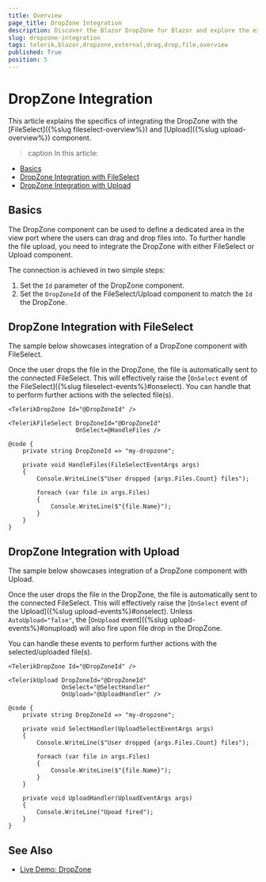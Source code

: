 ```yaml
---
title: Overview
page_title: DropZone Integration
description: Discover the Blazor DropZone for Blazor and explore the examples.
slug: dropzone-integration
tags: telerik,blazor,dropzone,external,drag,drop,file,overview
published: True
position: 5
---
```


# DropZone Integration

This article explains the specifics of integrating the DropZone with the [FileSelect]({%slug fileselect-overview%}) and [Upload]({%slug upload-overview%}) component.

>caption In this article:
* [Basics](#basics)
* [DropZone Integration with FileSelect](#dropzone-integration-with-fileselect)
* [DropZone Integration with Upload](#dropzone-integration-with-upload)

## Basics

The DropZone component can be used to define a dedicated area in the view port where the users can drag and drop files into. To further handle the file upload, you need to integrate the DropZone with either FileSelect or Upload component.

The connection is achieved in two simple steps:

1. Set the `Id` parameter of the DropZone component.
1. Set the `DropZoneId` of the FileSelect/Upload component to match the `Id` the DropZone.



## DropZone Integration with FileSelect

The sample below showcases integration of a DropZone component with FileSelect.

Once the user drops the file in the DropZone, the file is automatically sent to the connected FileSelect. This will effectively raise the [`OnSelect` event of the FileSelect]({%slug fileselect-events%}#onselect). You can handle that to perform further actions with the selected file(s).

````CSHTML
<TelerikDropZone Id="@DropZoneId" />

<TelerikFileSelect DropZoneId="@DropZoneId"
                   OnSelect=@HandleFiles />

@code {
    private string DropZoneId => "my-dropzone";

    private void HandleFiles(FileSelectEventArgs args)
    {
        Console.WriteLine($"User dropped {args.Files.Count} files");

        foreach (var file in args.Files)
        {
            Console.WriteLine($"{file.Name}");
        }
    }
}
````

## DropZone Integration with Upload

The sample below showcases integration of a DropZone component with Upload.

Once the user drops the file in the DropZone, the file is automatically sent to the connected FileSelect. This will effectively raise the [`OnSelect` event of the Upload]({%slug upload-events%}#onselect). Unless `AutoUpload="false"`, the [`OnUpload` event]({%slug upload-events%}#onupload) will also fire upon file drop in the DropZone.

You can handle these events to perform further actions with the selected/uploaded file(s).

````CSHTML
<TelerikDropZone Id="@DropZoneId" />

<TelerikUpload DropZoneId="@DropZoneId"
               OnSelect="@SelectHandler"
               OnUpload="@UploadHandler" />

@code {
    private string DropZoneId => "my-dropzone";

    private void SelectHandler(UploadSelectEventArgs args)
    {
        Console.WriteLine($"User dropped {args.Files.Count} files");

        foreach (var file in args.Files)
        {
            Console.WriteLine($"{file.Name}");
        }
    }

    private void UploadHandler(UploadEventArgs args)
    {
        Console.WriteLine("Upoad fired");
    }
}
````

## See Also

  * [Live Demo: DropZone](https://demos.telerik.com/blazor-ui/dropzone/overview)
